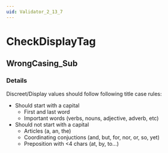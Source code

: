 ```yaml
---
uid: Validator_2_13_7
---
```


# CheckDisplayTag

## WrongCasing_Sub

<!-- Description, Properties, ... sections are auto-generated. -->
<!-- REPLACE ME AUTO-GENERATION -->

### Details

Discreet/Display values should follow following title case rules:
- Should start with a capital
    - First and last word
    - Important words (verbs, nouns, adjective, adverb, etc)
- Should not start with a capital
    - Articles (a, an, the)
    - Coordinating conjuctions (and, but, for, nor, or, so, yet)
    - Preposition with <4 chars (at, by, to...)

<!-- Uncomment to add example code -->
<!--### Example code-->
